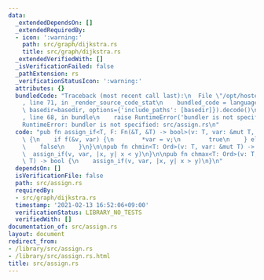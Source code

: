 ```yaml
---
data:
  _extendedDependsOn: []
  _extendedRequiredBy:
  - icon: ':warning:'
    path: src/graph/dijkstra.rs
    title: src/graph/dijkstra.rs
  _extendedVerifiedWith: []
  _isVerificationFailed: false
  _pathExtension: rs
  _verificationStatusIcon: ':warning:'
  attributes: {}
  bundledCode: "Traceback (most recent call last):\n  File \"/opt/hostedtoolcache/Python/3.9.1/x64/lib/python3.9/site-packages/onlinejudge_verify/documentation/build.py\"\
    , line 71, in _render_source_code_stat\n    bundled_code = language.bundle(stat.path,\
    \ basedir=basedir, options={'include_paths': [basedir]}).decode()\n  File \"/opt/hostedtoolcache/Python/3.9.1/x64/lib/python3.9/site-packages/onlinejudge_verify/languages/user_defined.py\"\
    , line 68, in bundle\n    raise RuntimeError('bundler is not specified: {}'.format(path.as_posix()))\n\
    RuntimeError: bundler is not specified: src/assign.rs\n"
  code: "pub fn assign_if<T, F: Fn(&T, &T) -> bool>(v: T, var: &mut T, f: F) -> bool\
    \ {\n    if f(&v, var) {\n        *var = v;\n        true\n    } else {\n    \
    \    false\n    }\n}\n\npub fn chmin<T: Ord>(v: T, var: &mut T) -> bool {\n  \
    \  assign_if(v, var, |x, y| x < y)\n}\n\npub fn chmax<T: Ord>(v: T, var: &mut\
    \ T) -> bool {\n    assign_if(v, var, |x, y| x > y)\n}\n"
  dependsOn: []
  isVerificationFile: false
  path: src/assign.rs
  requiredBy:
  - src/graph/dijkstra.rs
  timestamp: '2021-02-13 16:52:06+09:00'
  verificationStatus: LIBRARY_NO_TESTS
  verifiedWith: []
documentation_of: src/assign.rs
layout: document
redirect_from:
- /library/src/assign.rs
- /library/src/assign.rs.html
title: src/assign.rs
---
```

